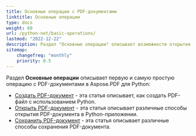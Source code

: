 ```yaml
---
title: Основные операции с PDF-документами
linktitle: Основные операции
type: docs
weight: 60
url: /python-net/basic-operations/
lastmod: "2022-12-22"
description: Раздел "Основные операции" описывает возможности открытия и сохранения PDF-документов с использованием Aspose.PDF для Python через .NET.
sitemap:
    changefreq: "monthly"
    priority: 0.5
---
```


Раздел **Основные операции** описывает первую и самую простую операцию с PDF-документами в Aspose.PDF для Python:

- [Создать PDF-документ](/pdf/python-net/create-document/) - эта статья описывает, как создать PDF-файл с использованием Python.
- [Открыть PDF-документ](/pdf/python-net/open-pdf-document/) - эта статья описывает различные способы открытия PDF-документа в Python-приложении.
- [Сохранить PDF-документ](/pdf/python-net/save-pdf-document/) - эта статья описывает различные способы сохранения PDF-документа.